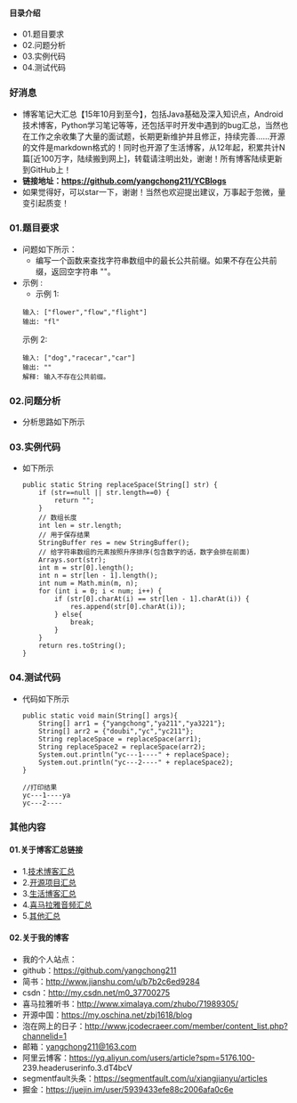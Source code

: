 #### 目录介绍
- 01.题目要求
- 02.问题分析
- 03.实例代码
- 04.测试代码



### 好消息
- 博客笔记大汇总【15年10月到至今】，包括Java基础及深入知识点，Android技术博客，Python学习笔记等等，还包括平时开发中遇到的bug汇总，当然也在工作之余收集了大量的面试题，长期更新维护并且修正，持续完善……开源的文件是markdown格式的！同时也开源了生活博客，从12年起，积累共计N篇[近100万字，陆续搬到网上]，转载请注明出处，谢谢！所有博客陆续更新到GitHub上！
- **链接地址：https://github.com/yangchong211/YCBlogs**
- 如果觉得好，可以star一下，谢谢！当然也欢迎提出建议，万事起于忽微，量变引起质变！






### 01.题目要求
- 问题如下所示：
    - 编写一个函数来查找字符串数组中的最长公共前缀。如果不存在公共前缀，返回空字符串 ""。
- 示例 :
    - 示例 1:
    ```
    输入: ["flower","flow","flight"]
    输出: "fl"
    ```
    示例 2:
    ```
    输入: ["dog","racecar","car"]
    输出: ""
    解释: 输入不存在公共前缀。
    ```




### 02.问题分析
- 分析思路如下所示


### 03.实例代码
- 如下所示
    ```
    public static String replaceSpace(String[] str) {
        if (str==null || str.length==0) {
            return "";
        }
        // 数组长度
        int len = str.length;
        // 用于保存结果
        StringBuffer res = new StringBuffer();
        // 给字符串数组的元素按照升序排序(包含数字的话，数字会排在前面)
        Arrays.sort(str);
        int m = str[0].length();
        int n = str[len - 1].length();
        int num = Math.min(m, n);
        for (int i = 0; i < num; i++) {
            if (str[0].charAt(i) == str[len - 1].charAt(i)) {
                res.append(str[0].charAt(i));
            } else{
                break;
            }
        }
        return res.toString();
    }
    ```

### 04.测试代码
- 代码如下所示
    ```
    public static void main(String[] args){
    	String[] arr1 = {"yangchong","ya211","ya3221"};
    	String[] arr2 = {"doubi","yc","yc211"};
    	String replaceSpace = replaceSpace(arr1);
    	String replaceSpace2 = replaceSpace(arr2);
    	System.out.println("yc---1----" + replaceSpace);
    	System.out.println("yc---2----" + replaceSpace2);
    }
    
    //打印结果
    yc---1----ya
    yc---2----
    ```


### 其他内容
#### 01.关于博客汇总链接
- 1.[技术博客汇总](https://www.jianshu.com/p/614cb839182c)
- 2.[开源项目汇总](https://blog.csdn.net/m0_37700275/article/details/80863574)
- 3.[生活博客汇总](https://blog.csdn.net/m0_37700275/article/details/79832978)
- 4.[喜马拉雅音频汇总](https://www.jianshu.com/p/f665de16d1eb)
- 5.[其他汇总](https://www.jianshu.com/p/53017c3fc75d)



#### 02.关于我的博客
- 我的个人站点：
- github：https://github.com/yangchong211
- 简书：http://www.jianshu.com/u/b7b2c6ed9284
- csdn：http://my.csdn.net/m0_37700275
- 喜马拉雅听书：http://www.ximalaya.com/zhubo/71989305/
- 开源中国：https://my.oschina.net/zbj1618/blog
- 泡在网上的日子：http://www.jcodecraeer.com/member/content_list.php?channelid=1
- 邮箱：yangchong211@163.com
- 阿里云博客：https://yq.aliyun.com/users/article?spm=5176.100- 239.headeruserinfo.3.dT4bcV
- segmentfault头条：https://segmentfault.com/u/xiangjianyu/articles
- 掘金：https://juejin.im/user/5939433efe88c2006afa0c6e










